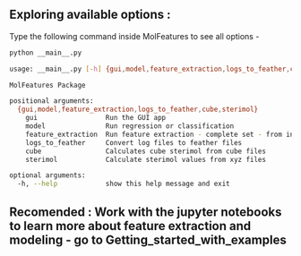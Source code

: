 ## Exploring available options :
Type the following command inside MolFeatures to see all options -
```bash
python __main__.py

usage: __main__.py [-h] {gui,model,feature_extraction,logs_to_feather,cube,sterimol} ...

MolFeatures Package

positional arguments:
  {gui,model,feature_extraction,logs_to_feather,cube,sterimol}
    gui                 Run the GUI app
    model               Run regression or classification
    feature_extraction  Run feature extraction - complete set - from input file
    logs_to_feather     Convert log files to feather files
    cube                Calculates cube sterimol from cube files
    sterimol            Calculate sterimol values from xyz files

optional arguments:
  -h, --help            show this help message and exit
```



## Recomended : Work with the jupyter notebooks to learn more about feature extraction and modeling - go to Getting_started_with_examples

